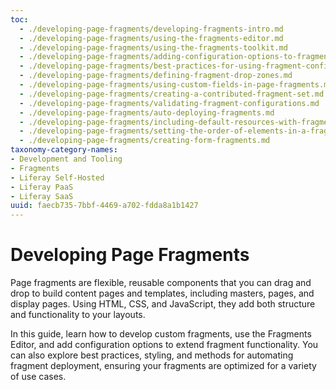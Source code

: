 ```yaml
---
toc:
  - ./developing-page-fragments/developing-fragments-intro.md
  - ./developing-page-fragments/using-the-fragments-editor.md
  - ./developing-page-fragments/using-the-fragments-toolkit.md
  - ./developing-page-fragments/adding-configuration-options-to-fragments.md
  - ./developing-page-fragments/best-practices-for-using-fragment-configurations.md
  - ./developing-page-fragments/defining-fragment-drop-zones.md
  - ./developing-page-fragments/using-custom-fields-in-page-fragments.md
  - ./developing-page-fragments/creating-a-contributed-fragment-set.md
  - ./developing-page-fragments/validating-fragment-configurations.md
  - ./developing-page-fragments/auto-deploying-fragments.md
  - ./developing-page-fragments/including-default-resources-with-fragments.md
  - ./developing-page-fragments/setting-the-order-of-elements-in-a-fragment.md
  - ./developing-page-fragments/creating-form-fragments.md
taxonomy-category-names:
- Development and Tooling
- Fragments
- Liferay Self-Hosted
- Liferay PaaS
- Liferay SaaS
uuid: faecb735-7bbf-4469-a702-fdda8a1b1427
---
```


# Developing Page Fragments

Page fragments are flexible, reusable components that you can drag and drop to build content pages and templates, including masters, pages, and display pages. Using HTML, CSS, and JavaScript, they add both structure and functionality to your layouts.

In this guide, learn how to develop custom fragments, use the Fragments Editor, and add configuration options to extend fragment functionality. You can also explore best practices, styling, and methods for automating fragment deployment, ensuring your fragments are optimized for a variety of use cases.
